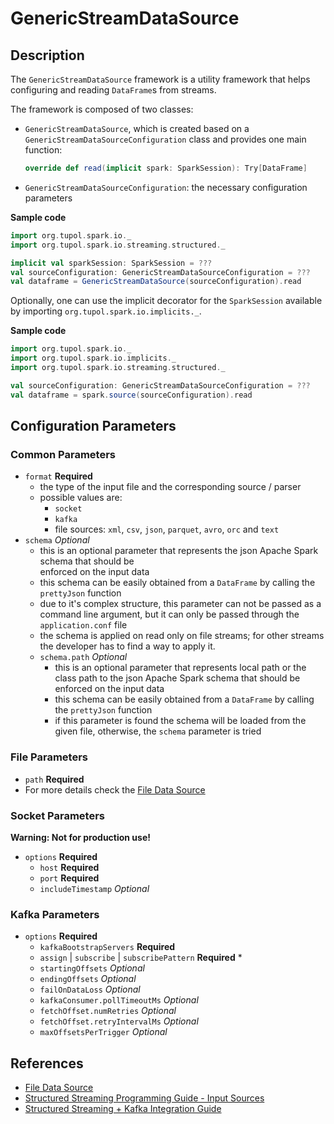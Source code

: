 # GenericStreamDataSource


## Description

The `GenericStreamDataSource` framework is a utility framework that helps configuring and reading `DataFrame`s from streams.

The framework is composed of two classes:
- `GenericStreamDataSource`, which is created based on a `GenericStreamDataSourceConfiguration` class and provides one main function:
  ```scala 
  override def read(implicit spark: SparkSession): Try[DataFrame]
  ```
- `GenericStreamDataSourceConfiguration`: the necessary configuration parameters

**Sample code**
```scala
import org.tupol.spark.io._
import org.tupol.spark.io.streaming.structured._

implicit val sparkSession: SparkSession = ???
val sourceConfiguration: GenericStreamDataSourceConfiguration = ???
val dataframe = GenericStreamDataSource(sourceConfiguration).read
```

Optionally, one can use the implicit decorator for the `SparkSession` available by importing `org.tupol.spark.io.implicits._`.

**Sample code**
```scala
import org.tupol.spark.io._
import org.tupol.spark.io.implicits._
import org.tupol.spark.io.streaming.structured._

val sourceConfiguration: GenericStreamDataSourceConfiguration = ???
val dataframe = spark.source(sourceConfiguration).read
```


## Configuration Parameters

### Common Parameters

- `format` **Required**
  - the type of the input file and the corresponding source / parser
  - possible values are: 
    - `socket`
    - `kafka`
    - file sources: `xml`, `csv`, `json`, `parquet`, `avro`, `orc` and `text`
- `schema` *Optional*
  - this is an optional parameter that represents the json Apache Spark schema that should be   
    enforced on the input data
  - this schema can be easily obtained from a `DataFrame` by calling the `prettyJson` function
  - due to it's complex structure, this parameter can not be passed as a command line argument, 
    but it can only be passed through the `application.conf` file
  - the schema is applied on read only on file streams; for other streams the developer has to 
    find a way to apply it.    
  - `schema.path` *Optional*
    - this is an optional parameter that represents local path or the class path to the json 
      Apache Spark schema that should be enforced on the input data
    - this schema can be easily obtained from a `DataFrame` by calling the `prettyJson` function
    - if this parameter is found the schema will be loaded from the given file, otherwise, 
      the `schema` parameter is tried

### File Parameters

- `path` **Required**
-  For more details check the [File Data Source](file-data-source.md#configuration-parameters)
   
### Socket Parameters

**Warning: Not for production use!**

- `options` **Required**
  - `host` **Required**
  - `port` **Required**
  - `includeTimestamp` *Optional* 
   
  
### Kafka Parameters

- `options` **Required**
  - `kafkaBootstrapServers` **Required** 
  - `assign` | `subscribe` | `subscribePattern` **Required** * 
  - `startingOffsets` *Optional* 
  - `endingOffsets` *Optional* 
  - `failOnDataLoss` *Optional* 
  - `kafkaConsumer.pollTimeoutMs` *Optional* 
  - `fetchOffset.numRetries` *Optional* 
  - `fetchOffset.retryIntervalMs` *Optional* 
  - `maxOffsetsPerTrigger` *Optional* 


## References

- [File Data Source](file-data-source.md#configuration-parameters)
- [Structured Streaming Programming Guide - Input Sources][SSIS]
- [Structured Streaming + Kafka Integration Guide][SSKIG]


[SSIS]: https://spark.apache.org/docs/3.0.1/structured-streaming-programming-guide.html#input-sources
[SSKIG]: https://spark.apache.org/docs/3.0.1/structured-streaming-kafka-integration.html
